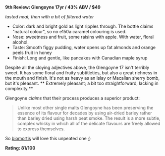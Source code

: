 **9th Review: Glengoyne 17yr / 43% ABV / $49**

*tasted neat, then with a bit of filtered water*

* Color: dark and bright gold as light ripples through.  The bottle claims "natural colour", so no e150a caramel colouring is used.
* Nose: sweetness and fruit, some raisins with apple.  With water, floral alcohol.
* Taste: Smooth figgy pudding, water opens up fat almonds and orange peels fruit in honey
* Finish: Long and gentle, like pancakes with Canadian maple syrup

Despite all the cloying adjectives above, the Glengoyne 17 isn't terribly sweet.  It has some floral and fruity subtitleties, but also a great richness in the mouth and finish.  It's not as heavy as an Islay or Macallan sherry bomb, but it's pleasant. ** Extremely pleasant; a bit too straightforward, lacking in complexity.**

Glengoyne *claims* that their process produces a superior product:

> Unlike most other single malts Glengoyne has been preserving the essence of its flavour for decades by using air-dried barley rather than barley dried using harsh peat smoke. The result is a more subtle, complex whisky in which all of the delicate flavours are freely allowed to express themselves.

So [biomortis](http://www.reddit.com/user/biomortis/) will love this unpeated one ;)

**Rating: 81/100**